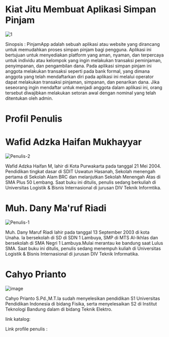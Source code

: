 # Kiat Jitu Membuat Aplikasi Simpan Pinjam
![1](https://github.com/bukped/Kiat-Jitu-Membuat-Aplikasi-Simpan-Pinjam/assets/114630218/23abc517-9c57-4f05-bb60-9a7dd62b7b1e)

Sinopsis : PinjamApp adalah sebuah aplikasi atau website yang dirancang untuk memudahkan proses simpan pinjam bagi pengguna. 
Aplikasi ini bertujuan untuk menyediakan platform yang aman, nyaman, dan terpercaya untuk individu atau kelompok yang ingin melakukan transaksi peminjaman, penyimpanan, dan pengambilan dana.
Pada aplikasi simpan pinjam ini anggota melakukan transaksi seperti pada bank formal, yang dimana anggota yang telah mendaftarkan diri pada aplikasi ini melalui operator dapat melakukan transaksi pinjaman, simpanan, dan penarikan dana.
Jika seseorang ingin mendaftar untuk menjadi anggota dalam aplikasi ini, orang tersebut diwajibkan melakukan setoran awal dengan nominal yang telah ditentukan oleh admin.

# Profil Penulis
# Wafid Adzka Haifan Mukhayyar
![Penulis-2](https://github.com/bukped/Kiat-Jitu-Membuat-Aplikasi-Simpan-Pinjam/assets/114630218/9bb361b5-83fd-45ea-98c6-9831d90be997)

Wafid Adzka Haifan M, lahir di Kota Purwakarta pada tanggal 21 Mei 2004. Pendidikan tingkat dasar di SDIT Uswatun Hasanah, Sekolah menengah pertama di Sekolah Alam BRC dan melanjutkan Sekolah Menengah Atas di SMA Plus 50 Lembang. Saat buku ini ditulis, penulis sedang berkuliah di Universitas Logistik & Bisnis Internasional di jurusan DIV Teknik Informtika.


# Muh. Dany Ma'ruf Riadi
![Penulis-1](https://github.com/bukped/Kiat-Jitu-Membuat-Aplikasi-Simpan-Pinjam/assets/114630218/03c0de1f-05c8-4ea9-8f64-3aa3ab2e4749)

Muh. Dany Maruf Riadi lahir pada tanggal 13 September 2003 di kota Unaha. Ia bersekolah di SD di SDN 1 Lambuya, SMP di MTS Al-Ikhlas dan bersekolah di SMA Negri 1 Lambuya.Mulai merantau ke bandung saat Lulus SMA. Saat buku ini ditulis, penulis sedang menempuh kuliah di Universitas Logistik & Bisnis Internasional di jurusan DIV Teknik Informatika.


# Cahyo Prianto 

![image](https://github.com/bukped/Kiat-Jitu-Membuat-Aplikasi-Simpan-Pinjam/assets/114630218/12b1f16c-8506-400f-b749-2c73384a96db)

Cahyo Prianto S.Pd.,M.T.Ia sudah menyelesikan pendidikan S1 Universitas Pendidikan Indonesia  di bidang Fisika, serta  menyelesaikan S2 di Institut Teknologi Bandung dalam di bidang Teknik Elektro.


link katalog:

Link profile penulis :
